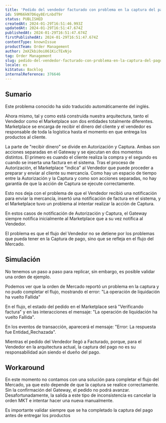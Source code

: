 ```yaml
---
title: 'Pedido del vendedor facturado con problema en la captura del pago'
id: 59M66kN7D6qy8ErLnbdT9r
status: PUBLISHED
createdAt: 2024-01-29T16:51:46.993Z
updatedAt: 2024-01-29T16:51:47.674Z
publishedAt: 2024-01-29T16:51:47.674Z
firstPublishedAt: 2024-01-29T16:51:47.674Z
contentType: knownIssue
productTeam: Order Management
author: 2mXZkbi0oi061KicTExNjo
tag: Order Management
slug: pedido-del-vendedor-facturado-con-problema-en-la-captura-del-pago
locale: es
kiStatus: Backlog
internalReference: 376646
---
```


## Sumario

<div class="alert alert-info">
  <p>Este problema conocido ha sido traducido automáticamente del inglés.</p>
</div>


Ahora mismo, tal y como está construida nuestra arquitectura, tanto el Vendedor como el Marketplace son dos entidades totalmente diferentes. Marketplace se encarga de recibir el dinero del cliente y el vendedor es responsable de toda la logística hasta el momento en que entrega los productos al cliente.

La parte de "recibir dinero" se divide en Autorización y Captura. Ambas son acciones separadas en el Gateway y se ejecutan en dos momentos distintos. El primero es cuando el cliente realiza la compra y el segundo es cuando se inserta una factura en el sistema. Tras el proceso de Autorización, el Marketplace "indica" al Vendedor que puede proceder a preparar y enviar al cliente su mercancía. Como hay un espacio de tiempo entre la Autorización y la Captura y como son acciones separadas, no hay garantía de que la acción de Captura se ejecute correctamente.

Esto nos deja con el problema de que el Vendedor recibió una notificación para enviar la mercancía, insertó una notificación de factura en el sistema, y el Marketplace tuvo un problema al intentar realizar la acción de Captura.

En estos casos de notificación de Autorización y Captura, el Gateway siempre notifica inicialmente al Marketplace que a su vez notifica al Vendedor.

El problema es que el flujo del Vendedor no se detiene por los problemas que pueda tener en la Captura de pago, sino que se refleja en el flujo del Mercado.


##

## Simulación


No tenemos un paso a paso para replicar, sin embargo, es posible validar una orden de ejemplo.

Podemos ver que la orden de Mercado reportó un problema en la captura y no pudo completar el flujo, mostrando el error: "La operación de liquidación ha vuelto Fallida"

En el flujo, el estado del pedido en el Marketplace será "Verificando factura" y en las interacciones el mensaje: "La operación de liquidación ha vuelto Fallida".

En los eventos de transacción, aparecerá el mensaje: "Error: La respuesta fue Entidad_Rechazada".

Mientras el pedido del Vendedor llegó a Facturado, porque, para el Vendedor en la arquitectura actual, la captura del pago no es su responsabilidad aún siendo el dueño del pago.




## Workaround


En este momento no contamos con una solución para completar el flujo del Mercado, ya que esto depende de que la captura se realice correctamente. Sin la confirmación del Gateway, el pedido no podrá avanzar. Desafortunadamente, la salida a este tipo de inconsistencia es cancelar la orden MKT e intentar hacer una nueva manualmente.

Es importante validar siempre que se ha completado la captura del pago antes de entregar los productos







